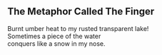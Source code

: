 The Metaphor Called The Finger
------------------------------
Burnt umber heat to my rusted transparent lake!  
Sometimes a piece of the water  
conquers like a snow in my nose.  
